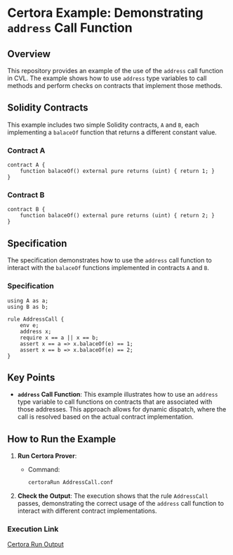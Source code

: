 # Certora Example: Demonstrating `address` Call Function

## Overview

This repository provides an example of the use of the `address` call function in CVL. The example shows how to use `address` type variables to call methods and perform checks on contracts that implement those methods.

## Solidity Contracts

This example includes two simple Solidity contracts, `A` and `B`, each implementing a `balaceOf` function that returns a different constant value.

### Contract A

```solidity
contract A {
    function balaceOf() external pure returns (uint) { return 1; }
}
```

### Contract B

```solidity
contract B {
    function balaceOf() external pure returns (uint) { return 2; }
}
```

## Specification

The specification demonstrates how to use the `address` call function to interact with the `balaceOf` functions implemented in contracts `A` and `B`.

### Specification

```cvl
using A as a;
using B as b;

rule AddressCall {
    env e;
    address x;
    require x == a || x == b;
    assert x == a => x.balaceOf(e) == 1;
    assert x == b => x.balaceOf(e) == 2;
}
```

## Key Points

- **`address` Call Function**: This example illustrates how to use an `address` type variable to call functions on contracts that are associated with those addresses. This approach allows for dynamic dispatch, where the call is resolved based on the actual contract implementation.

## How to Run the Example

1. **Run Certora Prover**:
   - Command:
     ```bash
     certoraRun AddressCall.conf
     ```

2. **Check the Output**: The execution shows that the rule `AddressCall` passes, demonstrating the correct usage of the `address` call function to interact with different contract implementations.

### Execution Link
[Certora Run Output](https://prover.certora.com/output/1512/22658bf6864441d8986dba87b92fc927?anonymousKey=bc8dc7b9432ef3870a1289872545f8ce3cef112f)